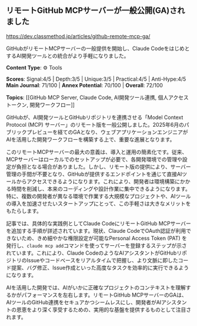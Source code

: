 ## リモートGitHub MCPサーバーが一般公開(GA)されました

https://dev.classmethod.jp/articles/github-remote-mcp-ga/

GitHubがリモートMCPサーバーの一般提供を開始し、Claude CodeをはじめとするAI開発ツールとの統合がより手軽になりました。

**Content Type**: ⚙️ Tools

**Scores**: Signal:4/5 | Depth:3/5 | Unique:3/5 | Practical:4/5 | Anti-Hype:4/5
**Main Journal**: 71/100 | **Annex Potential**: 70/100 | **Overall**: 72/100

**Topics**: [[GitHub MCP Server, Claude Code, AI開発ツール連携, 個人アクセストークン, 開発ワークフロー]]

GitHubが、AI開発ツールとGitHubリポジトリを連携させる「Model Context Protocol (MCP) サーバー」のリモート版を一般公開しました。2025年6月のパブリックプレビューを経てのGAとなり、ウェブアプリケーションエンジニアがAIを活用した開発ワークフローを構築する上で、重要な進展となります。

このリモートMCPサーバーの最大の意義は、導入と運用の簡素化です。従来、MCPサーバーはローカルでのセットアップが必要で、各開発環境での管理や設定が負担となる場合がありました。しかし、リモート版の提供により、サーバー管理の手間が不要となり、GitHubが提供するエンドポイントを通じて直接AIツールからアクセスできるようになります。これにより、開発者は環境構築にかかる時間を削減し、本来のコーディングや設計作業に集中できるようになります。特に、複数の開発者が異なる環境で作業する大規模なプロジェクトや、AIツールの導入を加速させたいスタートアップにとって、この手軽さは大きなメリットをもたらします。

記事では、具体的な実践例としてClaude CodeにリモートGitHub MCPサーバーを追加する手順が詳述されています。現状、Claude CodeでOAuth認証が利用できないため、きめ細やかな権限設定が可能なPersonal Access Token (PAT) を発行し、`claude mcp add`コマンドを使ってサーバーを登録するステップが示されています。これにより、Claude CodeのようなAIアシスタントがGitHubリポジトリのIssueやコードベースをリアルタイムで把握し、より文脈に即したコード提案、バグ修正、Issue作成といった高度なタスクを効率的に実行できるようになります。

AIを活用した開発では、AIがいかに正確なプロジェクトのコンテキストを理解するかがパフォーマンスを左右します。リモートGitHub MCPサーバーのGAは、AIツールのGitHub連携をセキュアかつシームレスにし、開発者がAIアシスタントの恩恵をより深く享受するための、実用的な基盤を提供するものとして注目されます。